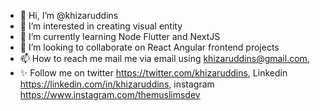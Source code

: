 - 👋 Hi, I’m @khizaruddins
- 👀 I’m interested in creating visual entity
- 🌱 I’m currently learning Node Flutter and NextJS
- 💞️ I’m looking to collaborate on React Angular frontend projects
- 📫 How to reach me mail me via email using khizaruddins@gmail.com, 
- ✨ Follow me on twitter https://twitter.com/khizaruddins, Linkedin https://linkedin.com/in/khizaruddins, instagram https://www.instagram.com/themuslimsdev

<!---
khizaruddins/khizaruddins is a ✨ special ✨ repository because its `README.md` (this file) appears on your GitHub profile.
You can click the Preview link to take a look at your changes.
--->
